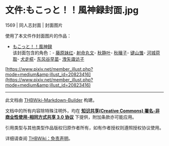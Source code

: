 # 文件:もこっと！！風神録封面.jpg

<!-- source html: G:\repos\THBWiki-Markdown-Builder\THBWikiMarkdown\Temp\file\d\d3\ns6%3A%E3%82%82%E3%81%93%E3%81%A3%E3%81%A8%EF%BC%81%EF%BC%81%E9%A2%A8%E7%A5%9E%E9%8C%B2%E5%B0%81%E9%9D%A2%2Ejpg.html -->

1569 | 同人志封面 | 封面图片

  
使用了本文件作封面图片的作品：
  

- [もこっと！！風神録](./もこっと！！風神録.md)  
该封面包含的角色：- [藤原妹红](./藤原妹红.md)- [射命丸文](./射命丸文.md)- [秋静叶](./秋静叶.md)- [秋穰子](./秋穰子.md)- [键山雏](./键山雏.md)- [河城荷取](./河城荷取.md)- [犬走椛](./犬走椛.md)- [东风谷早苗](./东风谷早苗.md)- [洩矢诹访子](./洩矢诹访子.md)

  
[https://www.pixiv.net/member_illust.php?mode=medium&amp;illust_id=20823416](https://www.pixiv.net/member_illust.php?mode=medium&amp;illust_id=20823416)
  





---

此文档由 [THBWiki-Markdown-Builder](https://github.com/Delsin-Yu/THBWiki-Markdown-Builder) 构建。

文档中的所有内容除特殊注明外，均在 [**知识共享(Creative Commons) 署名-非商业性使用-相同方式共享 3.0 协议**](https://creativecommons.org/licenses/by-sa/3.0/deed.zh-hans) 下提供，附加条款亦可能应用。

引用类型与其他类型作品版权归原作者所有，如有作者授权则遵照授权协议使用。

详细请查阅 [THBWiki：免责声明](https://thbwiki.cc/THBWiki:%E5%85%8D%E8%B4%A3%E5%A3%B0%E6%98%8E)。

